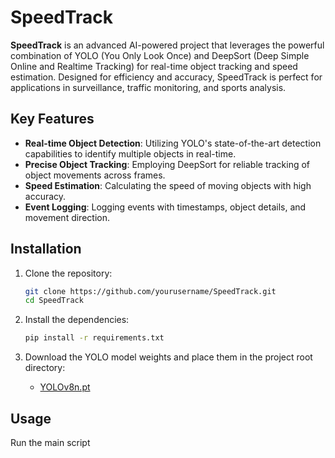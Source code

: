# SpeedTrack

**SpeedTrack** is an advanced AI-powered project that leverages the powerful combination of YOLO (You Only Look Once) and DeepSort (Deep Simple Online and Realtime Tracking) for real-time object tracking and speed estimation. Designed for efficiency and accuracy, SpeedTrack is perfect for applications in surveillance, traffic monitoring, and sports analysis.

## Key Features

- **Real-time Object Detection**: Utilizing YOLO's state-of-the-art detection capabilities to identify multiple objects in real-time.
- **Precise Object Tracking**: Employing DeepSort for reliable tracking of object movements across frames.
- **Speed Estimation**: Calculating the speed of moving objects with high accuracy.
- **Event Logging**: Logging events with timestamps, object details, and movement direction.

## Installation

1. Clone the repository:
    ```bash
    git clone https://github.com/yourusername/SpeedTrack.git
    cd SpeedTrack
    ```

2. Install the dependencies:
    ```bash
    pip install -r requirements.txt
    ```

3. Download the YOLO model weights and place them in the project root directory:
    - [YOLOv8n.pt](https://example.com/path/to/yolov8n.pt)

## Usage

Run the main script
